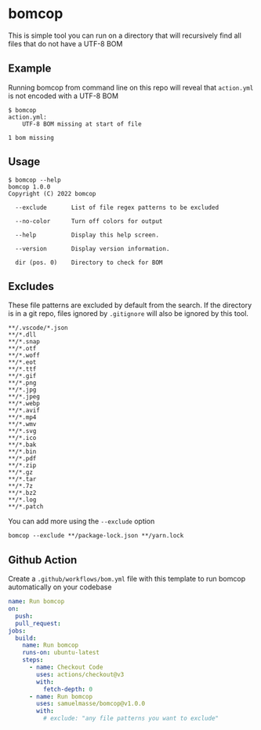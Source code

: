 ﻿# bomcop

This is simple tool you can run on a directory that will recursively find all files that do not have a UTF-8 BOM

## Example

Running bomcop from command line on this repo will reveal that `action.yml` is not encoded with a UTF-8 BOM

```console
$ bomcop
action.yml:
    UTF-8 BOM missing at start of file

1 bom missing
```

## Usage

```console
$ bomcop --help
bomcop 1.0.0
Copyright (C) 2022 bomcop

  --exclude       List of file regex patterns to be excluded

  --no-color      Turn off colors for output

  --help          Display this help screen.

  --version       Display version information.

  dir (pos. 0)    Directory to check for BOM
```

## Excludes

These file patterns are excluded by default from the search. If the directory is in a git repo, files ignored by `.gitignore` will also be ignored by this tool.

```text
**/.vscode/*.json
**/*.dll
**/*.snap
**/*.otf
**/*.woff
**/*.eot
**/*.ttf
**/*.gif
**/*.png
**/*.jpg
**/*.jpeg
**/*.webp
**/*.avif
**/*.mp4
**/*.wmv
**/*.svg
**/*.ico
**/*.bak
**/*.bin
**/*.pdf
**/*.zip
**/*.gz
**/*.tar
**/*.7z
**/*.bz2
**/*.log
**/*.patch
```

You can add more using the `--exclude` option

```text
bomcop --exclude **/package-lock.json **/yarn.lock
```

## Github Action

Create a `.github/workflows/bom.yml` file with this template to run bomcop automatically on your codebase

```yml
name: Run bomcop
on:
  push:
  pull_request:
jobs:
  build:
    name: Run bomcop
    runs-on: ubuntu-latest
    steps:
      - name: Checkout Code
        uses: actions/checkout@v3
        with:
          fetch-depth: 0
      - name: Run bomcop
        uses: samuelmasse/bomcop@v1.0.0
        with:
          # exclude: "any file patterns you want to exclude"
```
